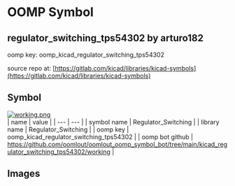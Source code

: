 # OOMP Symbol  
## regulator_switching_tps54302  by arturo182  
  
oomp key: oomp_kicad_regulator_switching_tps54302  
  
source repo at: [https://gitlab.com/kicad/libraries/kicad-symbols](https://gitlab.com/kicad/libraries/kicad-symbols)  
## Symbol  
  
[![working.png](working_600.png)](working.png)  
| name | value | 
| --- | --- | 
| symbol name | Regulator_Switching | 
| library name | Regulator_Switching | 
| oomp key | oomp_kicad_regulator_switching_tps54302 | 
| oomp bot github | https://github.com/oomlout/oomlout_oomp_symbol_bot/tree/main/kicad_regulator_switching_tps54302/working | 
## Images  
